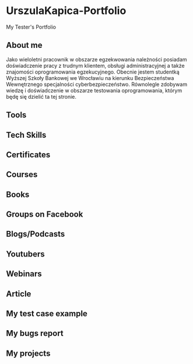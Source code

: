 # UrszulaKapica-Portfolio

My Tester's Portfolio

## About me

Jako wieloletni pracownik w obszarze egzekwowania należności posiadam doświadczenie pracy z trudnym klientem, obsługi administracyjnej 
 a także znajomości oprogramowania egzekucyjnego. Obecnie jestem studentką Wyższej Szkoły Bankowej we Wrocławiu na kierunku Bezpieczeństwa Wewnętrznego specjalności cyberbezpieczeństwo. Równolegle zdobywam wiedzę i doświadczenie w obszarze testowania oprogramowania, którym będę się dzielić ta tej stronie.

## Tools

## Tech Skills

## Certificates

## Courses

## Books

## Groups on Facebook

## Blogs/Podcasts

## Youtubers

## Webinars

## Article

## My test case example

## My bugs report

## My projects
